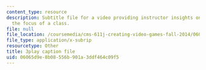```yaml
---
content_type: resource
description: Subtitle file for a video providing instructor insights on clearly communicating
  the focus of a class.
file: null
file_location: /coursemedia/cms-611j-creating-video-games-fall-2014/06065d9e8b08556b901a3ddf464c09f5_T0GdXZusbKI.vtt
file_type: application/x-subrip
resourcetype: Other
title: 3play caption file
uid: 06065d9e-8b08-556b-901a-3ddf464c09f5
---
```

